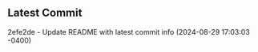 
## Latest Commit
2efe2de - Update README with latest commit info (2024-08-29 17:03:03 -0400) <Yunxi-Zhou>
